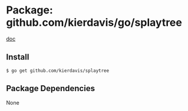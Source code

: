 Package: github.com/kierdavis/go/splaytree
==========================================

[doc](http://gopkgdoc.appspot.com/pkg/github.com/kierdavis/go/splaytree)



Install
-------

    $ go get github.com/kierdavis/splaytree

Package Dependencies
--------------------

None

